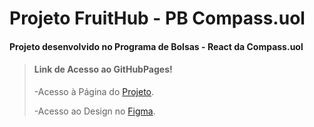 
# Projeto FruitHub - PB Compass.uol

#### Projeto desenvolvido no **Programa de Bolsas - React** da Compass.uol

> #### Link de Acesso ao GitHubPages!
>
> -Acesso à Página do [Projeto](http://igorbuenofranco.me/projetoPB_FruitHub/).
> 
> -Acesso ao Design no [Figma](https://www.figma.com/community/file/875021148028188871).
>
